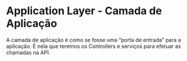 # Application Layer - Camada de Aplicação

A camada de aplicação é como se fosse uma “porta de entrada” para a aplicação. É nela que teremos os Controllers e serviços para efetuar as chamadas na API. 